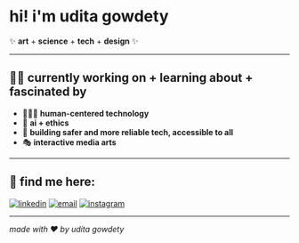 # hi! i'm udita gowdety

✨ **art** + **science** + **tech** + **design** ✨

---

## 👩‍🔬 currently working on + learning about + fascinated by
- 🧑‍🤝‍🧑 **human-centered technology**
- 🧠 **ai + ethics**
- 🔐 **building safer and more reliable tech, accessible to all**
- 🎭 **interactive media arts**

---

## 🎯 find me here:
[![linkedin](https://img.shields.io/badge/-linkedin-blue?logo=linkedin&style=for-the-badge)](https://www.linkedin.com/in/uditagowdety)
[![email](https://img.shields.io/badge/-email-red?logo=gmail&style=for-the-badge)](mailto:uditagowdety@example.com)
[![instagram](https://img.shields.io/badge/-instagram-purple?logo=instagram&style=for-the-badge)](https://instagram.com/mixed.monet)

---

*made with ❤️ by udita gowdety*
